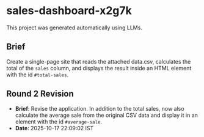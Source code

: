 # sales-dashboard-x2g7k

This project was generated automatically using LLMs.

## Brief

Create a single-page site that reads the attached data.csv, calculates the total of the `sales` column, and displays the result inside an HTML element with the id `#total-sales`.

## Round 2 Revision

* **Brief**: Revise the application. In addition to the total sales, now also calculate the average sale from the original CSV data and display it in an element with the id `#average-sale`.
* **Date**: 2025-10-17 22:09:02 IST